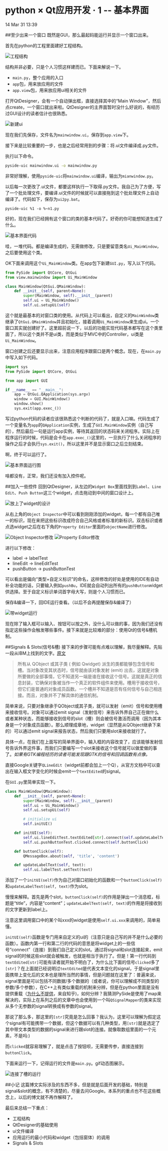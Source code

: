 python × Qt应用开发 · 1 -- 基本界面
==================================
14 Mar 31 13:39

##至少出来一个窗口
既然是GUI，那么最起码能运行并显示一个窗口出来。

首先在python的工程里面建好工程结构。

![工程结构](http://i.imgur.com/97PENH0.jpg)

结构并非必要，只是个人习惯这样建而已。下面来解说一下。

* `main.py`，整个应用的入口
* `app`包，用来放应用的文件
* `app.view`包，用来放应用ui相关的文件

打开QtDesigner，会有一个自动弹出框，直接选择其中的“Main Window”，然后点create，一个窗口就出来啦。QtDesigner的主界面暂时没什么好说的，有经历过GUI设计的读者估计也很熟悉。

![新建ui](http://i.imgur.com/LpPm5Sz.png)

现在我们先保存，文件名为`mainwindow.ui`，保存到`app.view`下。

接下来是比较重要的一步，也是之后经常用到的步骤：将.ui文件编译成.py文件。

执行以下命令。
```bash
pyside-uic mainwindow.ui -o mainwindow.py
```

非常好理解，使用`pyside-uic`将`mainwindow.ui`编译，输出为`mianwindow.py`。

以后每一次更改了.ui文件，都要这样执行一下取得.py文件。我自己为了方便，写了一个批处理文件，要编译.ui文件的时候就可以直接拖到这个批处理文件上自动编译了。代码如下，保存为`ui2py.bat`。
```batchfile
pyside-uic %1 -o %~n1.py
```

好的，现在我们已经拥有这个窗口的类的基本代码了。好奇的你可能想知道生成了什么。

![基本界面代码](http://i.imgur.com/hbBWmnm.jpg)

哇，一堆代码。都是编译生成的，无需做修改，只是要留意类名`Ui_MainWindow`，之后要使用这个类。

OK下面来调用这个`Ui_MainWindow`类。在app包下新建`GUI.py`，写入以下代码。

```python
from PySide import QtCore, QtGui
from view.mainwindow import Ui_MainWindow

class MainWindow(QtGui.QMainWindow):
    def __init__(self, parent=None):
        super(MainWindow, self).__init__(parent)
        self.ui = Ui_MainWindow()
        self.ui.setupUi(self)
```

这个就是最基本的对窗口类的使用。从代码上可以看出，自定义的`MainWindow`类继承了`QtGui.QMainWindow`并且初始化，接着调用`Ui_MainWindow`来生成ui。一个窗口其实就创建好了。这里超前说一下，以后的功能实现代码基本都写在这个类里面了，所以这个类并不是ui类，而是类似于MVC中的Controller，ui类是`Ui_MainWindow`。

窗口创建之后还要显示出来，注意应用程序跟窗口是两个概念。现在，在`main.py`中写入如下代码。

```python
import sys
from PySide import QtCore, QtGui

from app import GUI

if __name__ == "__main__":
    app = QtGui.QApplication(sys.argv)
    window = GUI.MainWindow()
    window.show()
    sys.exit(app.exec_())
```

写过python代码的读者应该很熟悉这个判断的代码了，就是入口嘛。代码生成了一个变量名为`app`的`QApplication`实例，生成了`GUI.MainWindow`实例（自己写的），然后最后一句是运行app实例，等待其返回的状态码来关闭程序。实际上在程序运行的时候，代码是会卡在`app.exec_()`这里的，一旦执行了什么关闭程序的操作之后才会执行`sys.exit()`，所以这里并不是显示窗口之后立刻结束。

啊，终于可以运行了。

![基本界面运行图](http://i.imgur.com/wpfSWcF.jpg)

啥都没有，正常，我们还没有加入控件呢。

##加入一些控件
回到QtDesigner，从左边的`Widget Box`里面找到到`Label`、`Line Edit`、`Push Button`这三个widget，点击拖动到中间的窗口设计上。

![放上了widget的设计](http://i.imgur.com/qUthBdW.jpg)

从右上角的`Object Inspector`中可以看到刚刚添加的widget，每一个都有自己唯一的标识，现在来把这些标识改成符合自己风格或者标准的新标识。双击标识或者点选widget之后在右下角的`Property Editor`里面的`objectName`进行修改。

![Object Inspector修改](http://i.imgur.com/XDrxpTZ.jpg)
![Property Editor修改](http://i.imgur.com/uO1DbF1.jpg)

进行以下修改：

* label -> labelTest
* lineEdit -> lineEditTest
* pushButton -> pushButtonTest

可以看出是偏向“类型+自定义标识”的命名，这样修改的好处是使用的IDE有自动补全功能的话，只要输入例如`pushBu`，IDE就会自动列出所有的`pushButton`widget供选择。至于自定义标识单词首字母大写，则是个人习惯而已。

保存&编译一下，回IDE运行查看。（以后不会再提醒保存&编译了）

![带widget运行](http://i.imgur.com/NZ9ptnS.jpg)

现在除了输入框可以输入、按钮可以按之外，没什么可以做的事，因为我们还没有指定这些操作会触发哪些事件。接下来就是比较难的部分：使用Qt的信号&槽机制。

##Signals & Slots(信号&槽)
接下来的步骤可能有点难以理解，我尽量解释。先贴一段从IBM上找到的文字。[原文](https://www.ibm.com/developerworks/cn/linux/guitoolkit/qt/signal-slot/)

> 所有从 QObject 或其子类 ( 例如 Qwidget) 派生的类都能够包含信号和槽。当对象改变其状态时，信号就由该对象发射 (emit) 出去，这就是对象所要做的全部事情，它不知道另一端是谁在接收这个信号。这就是真正的信息封装，它确保对象被当作一个真正的软件组件来使用。槽用于接收信号，但它们是普通的对象成员函数。一个槽并不知道是否有任何信号与自己相连接。而且，对象并不了解具体的通信机制。

简单来说，只要对象继承于QObject或其子类，就可以发射（emit）信号和使用槽来接收信号。对象可以通过emit signal（发射信号）来告诉外界自己正在做什么或者某种状态，而能够接收到信号的slot（槽）则会被信号激活而调用（因为其本身是一个对象成员函数）。那么顺理成章地，widget（显然是从QObject继承下来的）可以通过emit signal来报告状态，然后我们只要用slot来接收就行了。

具体一点，在我们在上面写的简单界面中，输入框的内容改变了，应该能够发射信号告诉外界这件事，而我们只要编写一个slot来接收这个信号就可以做爱做的事了。*如果有GTK编程经历的读者可能发现跟GTK的信号和回调函数有点像。*

直接Google关键字`QLineEdit`（widget前都会加上一个Q），从官方文档中可以查出在输入框文字变化的时候会emit一个`textEdited`的signal。

在`GUI.py`里简单实现一下。

```python
class MainWindow(QMainWindow):
    def __init__(self, parent=None):
        super(MainWindow, self).__init__(parent)
        self.ui = Ui_MainWindow()
        self.ui.setupUi(self)

        # initialize ui
        self.initUI()

    def initUI(self):
        self.ui.lineEditTest.textEdited[str].connect(self.updateLabelText)
        self.ui.pushButtonTest.clicked.connect(self.buttonClick)

    def buttonClick(self):
        QMessageBox.about(self, 'title', 'content')

    def updateLabelText(self, text):
        self.ui.labelTest.setText(text)
```

添加了一个`initUI(self)`作为自己对窗口初始化的函数和一个`buttonClick(self)`和`updateLabelText(self, text)`作为slot。

慢慢来解释。首先是两个slot，`buttonClick(self)`的作用是弹出一个消息框，标题是“title”，内容是“content”；`updateLabelText(self, text)`的作用是将接收到的文字更新到label上。

注意这里调用窗口中的某个叫xxx的widget是使用`self.ui.xxx`来调用的，简单易懂。

`initUI(self)`函数是专门用来自定义的ui的（注意只是自己写的并不是什么必要的函数）。函数内第一行和第二行的代码的意思是将widget上的一些信号“connect”（连接）到我们自己定义的slot。通过将signal和slot连接起来，emit signal的时候这些slot就会被触发，也就是相当于执行了。但是！第一行代码到`textEdited[str]`可能有读者就开始不明白了，为什么比下面的信号`clicked`多了`[str]`？在上面就已经说明过`textEdited`是代表文本变化的signal，于是signal里面携带上变化后的文本也是理所当然的事情，但是问题就在这里了：普遍来说，signal里面是可以包括不同数据/多个数据的（或者说，你可以理解成不同类型的参数/多个参数），在C++上有类似重载的机制来分辨，但是在python里面是没有提供重载（[为什么不提供](http://www.zhihu.com/question/20053359)，来自知乎)，如何分辨？我猜测PySide是使用了map来解决的，实际上在系列之后的文章中也会使用到一个叫`QSignalMapper`的类来实现从多个无参数的signal转换成有参数的signal。

那说了那么多，那这里的`[str]`究竟是怎么回事？我认为，这里可以理解为假定这个signal有可能携带一个数据，但这个数据可以有几种类型，用`[str]`就是选定了其中带文本类型的数据的signal来进行跟slot的连接。就像取数组里面的一个元素，不是吗:)

而`clicked`就容易理解了，就是点击了按钮呗，无需要传参，直接连接到`buttonClick`。

下面来运行一下，记得运行的文件是`main.py`。gif动态图展示。

![连接了槽的运行](http://i.imgur.com/wqsveLg.gif)

##小记
这篇博文实际涉及的东西不多，但是就是后面开发的基础，特别是signal&slot的概念，有不清楚的，尽量去问Google。本系列的重点也不在这些概念上，以后的博文就不再作解释了。

最后来总结一下重点：

* 工程结构
* QtDesigner的基础使用
* ui文件编译
* 应用运行的最小代码和widget（包括窗体）的调用
* Signals & Slots